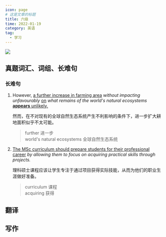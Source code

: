 ```yaml
---
icon: page
# 这是文章的标题
title: 六级
time: 2022-01-19
category: 英语
tag:
  - 学习
---
```


<!-- more -->

![](https://gitee.com/biliit/pic-go/raw/master/202201091942261.jpg)

## 真题词汇、词组、长难句

### 长难句

1. However, <u>a further increase in farming area</u> *without impacting unfavourably* <u>on</u> *what remains of the world's natural ecosystems* <u>**appears** unlikely.</u>

    然而，在不对现有的全球自然生态系统产生不利影响的条件下，进一步扩大耕地面积似乎不太可能。

    > further 进一步\
     world's natural ecosystems 全球自然生态系统

2. <u>The MSc curriculum should prepare students for their professional career</u> *by allowing them to focus on acquiring practical skills through projects.*

    理科硕士课程应该让学生专注于通过项目获得实际技能，从而为他们的职业生涯做好准备。

    > curriculum 课程\
    acquiring 获得

## 翻译

## 写作
